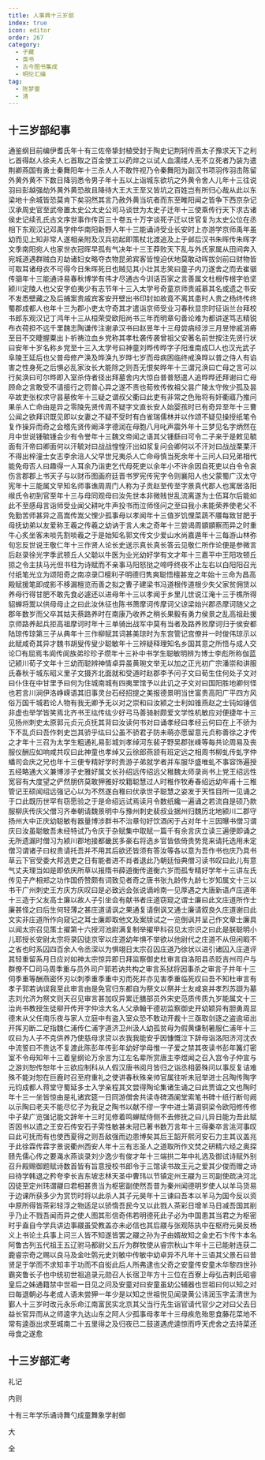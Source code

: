 ```yaml
---
title: 人事典十三岁部
index: true
icon: editor
order: 267
category:
  - 子藏
  - 类书
  - 古今图书集成
  - 明伦汇编
tag:
  - 陈梦雷
  - 清
---
```


## 十三岁部纪事

通鉴纲目前编伊耆氏年十有三佐帝挚封植受封于陶史记荆轲传燕太子豫求天下之利匕首得赵人徐夫人匕首取之百金使工以药焠之以试人血濡缕人无不立死者乃装为遣荆卿燕国有勇士秦舞阳年十三杀人人不敢忤视乃令秦舞阳为副汉书项羽传羽击陈留外黄外黄不下数日降羽悉令男子年十五以上诣城东欲坑之外黄令舍人儿年十三往说羽曰彭越强劫外黄外黄恐故且降待大王大王至又皆坑之百姓岂有所归心哉从此以东梁地十余城皆恐莫肯下矣羽然其言乃赦外黄当坑者而东至睢阳闻之皆争下西京杂记汉承周史官至武帝置太史公太史公司马谈世为太史子迁年十三使乘传行天下求古诸侯史记续孔氏古文序世事作传百三十卷五十万字谈死子迁以世官复为太史公位在丞相下东观汉记邓禹字仲华南阳新野人年十三能诵诗受业长安时上亦游学京师禹年虽幼而见上知非常人遂相亲附及汉兵初起即策杖北渡追及上于邺后汉书朱晖传朱晖字文季南阳宛人也家世衣冠晖早孤有气决年十三王莽败天下乱与外氏家属从田间奔入宛城道遇群贼白刃劫诸妇女略夺衣物昆弟宾客皆惶迫伏地莫敢动晖拔剑前曰财物皆可取耳诸母衣不可得今日朱晖死日也贼见其小壮其志笑曰童子内刀遂舍之而去崔骃传骃年十三能通诗易春秋博学有伟才尽通古今训话百家之言善属文杜根传根字伯坚颍川定陵人也父安字伯夷少有志节年十三入太学号奇童京师贵戚慕其名或遗之书安不发悉壁藏之及后捕案贵戚宾客安开壁出书印封如故竟不离其患时人贵之杨终传终蜀郡成都人也年十三为郡小吏太守奇其才遣诣京师受业习春秋显宗时征诣兰台拜校书郎东观汉记丁鸿年十三从桓荣受欧阳尚书三年而明章句善论难为都讲遂笃志精锐布衣荷担不远千里魏志陶谦传注谢承汉书曰赵昱年十三母尝病经涉三月昱惨戚消瘠至目不交睫握粟出卜祈祷泣血乡党称其孝杜袭传袭曾祖父安著名前世按注先贤行状曰安年十岁名称乡党至十三入太学号曰神童刘晔传晔字子阳淮南成□人也汉光武子阜陵王延后也父普母修产涣及晔涣九岁晔七岁而母病困临终戒涣晔以普之侍人有谄害之性身死之后惧必乱家汝长大能除之则吾无恨矣晔年十三谓兄涣曰亡母之言可以行矣涣曰可尔晔即入室杀侍者径出拜墓舍内大惊白普普怒遣人追晔晔还拜谢曰亡母顾命之言敢受不请擅行之罚普心异之遂不责也荀攸传攸祖父昙广陵太守攸少孤及昙卒故吏张权求守昙墓攸年十三疑之谓叔父衢曰此吏有非常之色殆将有奸衢寤乃推问果杀人亡命由是异之零陵先贤传周不疑字文直长安人始婴孩时已有奇异至年十三曹公闻之欲拜识既见即以女妻之不疑不受时有白雀瑞儒林并以作颂不疑见操授纸笔令复作操异而奇之会稽先贤传阚泽字德润在母胞八月叱声震外年十三梦见名字炳然在月中世说锺毓锺会少有令誉年十三魏文帝闻之语其父锺繇曰可令二子来于是敕见毓面有汗帝曰卿面何以汗毓对曰战战惶惶汗出如浆复问会卿何以不汗对曰战战栗栗汗不得出梓潼士女志李余涪人父早世兄夷杀人亡命母慎当死余年十三问人曰兄弟相代能免母否人曰趣得一人耳余乃诣吏乞代母死吏以余年小不许余因自死吏以白令令哀伤言郡郡上书天子与以财币图画府廷晋书罗宪传宪字令则襄阳人也父蒙蜀广汉太守宪年十三能属文早知名师事谯周周门人称为子贡赵至传至字景真代郡人也寓居洛阳缑氏令初到官至年十三与母同观母曰汝先世本非微贱世乱流离遂为士伍耳尔后能如此不至感母言诣师受业闻父耕叱牛声投书而泣师怪问之至曰我小未能荣养使老父不免勤苦师甚异之高嵩传嵩父悝少孤事母以孝闻年十三值岁饥悝菜蔬不餍每致甘肥于母抚幼弟以友爱称王羲之传羲之幼讷于言人未之奇年十三尝谒周顗顗察而异之时重牛心炙坐客未啖先割啖羲之于是始知名郭文传文少爱山水尚嘉遁年十三每游山林弥旬忘反世说王敬仁年十三作贤人论长史送示真长真长答云见敬仁所作论便是参微言后赵录徐光字季武顿丘人父聪以牛医为业光幼好学有文才年十三嘉平中王阳攻顿丘掠之令主扶马光但书柱为诗赋而不亲事马阳怒挞之啼呼终夜不止左右以白阳阳召光付纸笔光立为颂阳奇之南凉录□檀利子明德归隽爽聪悟檀甚宠之年始十三命为昌高殿赋援笔即成影不移漏檀览而善之拟之曹子建梁书冯道根传道根少失父家贫佣赁以养母行得甘肥不敢先食必遽还以进母年十三以孝闻于乡里儿世说江淹十三于樵所得貂蝉将鬻以供母母止之曰此汝休征也陈书萧摩诃传摩诃父谅梁始兴郡丞摩诃随父之郡年数岁而父卒其姑夫蔡路养时在南康乃收养之稍长果毅有勇力侯景之乱高祖赴援京师路养起兵拒高祖摩诃时年十三单骑出战军中莫有当者及路养败摩诃归于侯安都陆琼传琼第三子从典年十三作柳赋其词甚美琼时为东宫管记宫僚并一时俊伟琼示以此赋咸奇其异才魏书胡叟传叟少聪敏年十三辨疑释理知名乡国其意之所悟与成人交论□有屈焉韦阆传阆族弟珍珍子缵年十三补中书学生聪敏明辨为博士李彪所称伽蓝记颍川荀子文年十三幼而聪辨神情卓异虽黄琬文举无以加之正光初广宗潘崇和讲服氏春秋于城东昭义里子文摄齐北面就和受道时赵郡李予问子文曰荀生住何处子文对曰仆住在中甘里予曰何为住城南城有四夷里馆予以此讥之子文对曰国阳胜地卿何怪也若言川涧伊洛峥嵘语其旧事灵台石经招提之美报德景明当世富贵高阳广平四方风俗万国千城若论人物有我无卿予无以对之崇和曰汝颍之士利如锥燕赵之士钝如锤信非虚也举学皆笑焉北齐书王纮传纮少好弓马善骑射颇爱文学性机敏应对便捷年十三见扬州刺史太原郭元贞元贞抚其背曰汝读何书对曰诵孝经曰孝经云何曰在上不骄为下不乱贞曰吾作刺史岂其骄乎纮曰公虽不骄君子防未萌亦愿留意元贞称善徐之才传之才年十三召为太学生粗通礼易彭城刘孝绰河东裴子野吴郡张嵊等每共论周易及丧服仪酬应如响咸共叹曰此神童也孝绰又云徐郎燕颔有班定远之相周书柳虬传虬字仲蟠司会庆之兄也年十三便专精好学时贵游子弟就学者并车服华盛唯虬不事容饰遍授五经略通大义兼博涉子史雅好属文长孙绍远传绍远父稚魏太师录尚书上党王绍远性宽容有大度望之俨然朋侪莫敢狎雅好坟籍聪慧过人时稚作牧寿春绍远幼年甫十三稚管记王硕闻绍远强记心以为不然遂白稚曰伏承世子聪慧之姿发于天性目所一见诵之于口此既历世罕有窃愿验之于是命绍远试焉读月令数纸纔一遍诵之若流自是硕乃款服柳庆传庆父僧习齐奉朝请魏景明中与豫州刺史裴叔业据州归魏历北地颍川二郡守扬州大中正庆幼聪敏有器量博涉群书不治章句好饮酒闲于占对年十三因曝书僧习谓庆曰汝虽聪敏吾未经特试乃令庆于杂赋集中取赋一篇千有余言庆立读三遍便即诵之无所遗漏时僧习为颍川郡地接都畿民多豪右将选乡官皆依倚贵势竞来请托选用未定僧习谓诸子曰权贵请托吾并不用其后欲还皆须有答汝等各以意为吾作书也庆乃具书草云下官受委大邦选吏之日有能者进不肖者退此乃朝廷恒典僧习读书叹曰此儿有意气丈夫理当如是即依庆所草以报隋书薛道衡传道衡六岁而孤专精好学年十三讲左氏传见子产相郑之功作国侨赞颇有词致见者奇之唐书张九龄传九龄七岁知属文十三以书干广州刺史王方庆方庆叹曰是必致远会张说谪岭南一见厚遇之大唐新语卢庄道年十三造于父友高士廉以故人子引坐会有献书者庄道窃窥之谓士廉曰此文庄道所作士廉甚怪之曰后生何轻薄之甚庄道请讽之果通复请倒讽又通士廉请叙良久庄道谢曰此文实非庄道所作向窥记之耳士廉即取他文及案牍试之一览倒讽并呈己作文章士廉具以闻太宗召见策士擢第十六授河池尉满复制举擢甲科召见太宗识之曰此是朕聪明小儿耶授长安尉太宗将录囚徒京宰以庄道幼年惧不举欲以他尉代之庄道不从但闲暇不之省也时系囚四百余人令丞深以为惧翊日太宗召囚庄道乃徐状以进引诸囚入庄道评其轻重留系月日应对如神太宗惊异即日拜监察御史杜审言自洛阳县丞贬吉州司户与群僚不□司马周季重与员外司户郭若讷共构之审言系狱将因事杀之审言子并年十三伺季重等酬燕密怀刃以刺季重季重中刃而死并亦见害季重临死叹曰吾不知杜审言有孝子郭若讷误我至此审言由是免官归东都自为祭文以祭并士友咸哀并孝烈苏颋为墓志刘允济为祭文则天召见审言甚加叹异累迁膳部员外宋史范质传质九岁能属文十三治尚书教授生徒柳开传开字仲涂大名人父承翰干德初监察御史开幼颖异有胆勇周显德末从父任南乐夜与家人立庭中有盗入室众恐不敢动开裁十三亟取剑逐之盗逾垣出开挥刃断二足指魏仁浦传仁浦字道济卫州汲人幼孤贫母为假黄缣制暑服仁浦年十三叹曰为人子不克供养乃使慈母求贷以衣我我能安乎因慷慨泣下辞母诣洛阳济河沈衣中流誓曰不贵达不复渡此陈彭年传彭年幼好学母惟一子爱之禁其夜读书彭年篝灯密室不令母知年十三着皇纲论万余言为江左名辈所赏唐主李煜闻之召入宫令子仲宣与之游刘恕传恕年十三欲应制科从人假汉唐书阅月皆归之诣丞相晏殊问以事反复诘难殊不能对恕在巨鹿时召至府重礼之使讲春秋殊亲帅官属往听未冠举进士吕陶传陶字元钧成都人蒋堂守蜀延多士入学亲程其文尝得陶论集诸生诵之曰此贾谊之文也陶时年十三一坐皆惊由是礼诸宾筵一日同游僧舍共读寺碑酒阑堂索笔书碑十纸行断句阙以示陶曰老夫不能尽忆子为我足之陶书以献不缪一字中进士第调铜梁令欧阳修传修中子棐广览强记能文辞年十三时见修着鸣蝉赋侍侧不去修抚之曰儿异日能为吾此赋否因书以遗之王安石传安石子雱性敏甚未冠已著书数万言年十三得秦卒言洮河事叹曰此可抚而有也使西夏得之则吾敌强而边患博矣其后王韶开熙河安石力主其议盖兆于此徐霖传霖字景说衢州西安人年十三有志圣人之道取所作文焚之研精六经之奥探赜先儒心传之要渑水燕谈录刘少逸少有俊才年十三端拱二年中礼选及御试诗赋外别召升殿赐御题赋诗数首皆有旨意授校书郎令于三馆读书故王元之爱其少俊而赠之诗曰待学韩退之矜夸李长吉东坡志林天圣中曹玮以节镇定州王鬷为三司副使疏决河北囚徒至定州玮谓鬷曰君相甚贵当为枢密副使然吾昔为秦州闻德明岁使人以羊马货易于边课所获多少为赏罚时将以此杀人其子元昊年十三谏曰吾本以羊马为国今反以资中原所得皆茶彩轻浮之物适足以骄惰吾民今又以此戮人茶彩日增羊马日减吾国其削乎乃止不戮吾闻而异之使人图其形信奇伟若明德死此子必为中国患其当君之为枢密时乎盍自今学兵讲边事鬷虽受教盖亦未必信也其后鬷与张观陈执中在枢府元昊反杨义上书论土兵事上问三人皆不知遂皆罢之鬷之孙为子由婿故知之金史石卞传卞本名阿鲁古列五代祖王五辽驸马都尉父五斤为群牧使从睿宗秋山卞年十三已能射连获二鹿睿宗奇之赐以良马及金吐鹘元史刘敏中传敏中幼卓异不凡年十三语其父景石曰昔贤足于学而不求知丰于功而不自衒此后人所弗逮也父奇之安童传安童木华黎四世孙霸突鲁长子也中统初世祖追录元勋召人长宿卫年方十三位在百寮上母弘吉剌氏昭睿皇后之姊通籍禁中世祖一日见之问及安童对曰安童虽幼公辅器也世祖曰何以知之对曰每退朝必与老成人语未尝狎一年少是以知之世祖悦见闻录黄公讳润玉字孟清世为鄞人十三岁时改元永乐命江南富民实北京其父当行先生诣官请代官少之对曰父去日益长官异而从之师逵字九达山东之阿人少孤事母孝年十三母疾危殆思食藤花菜地不常有逵亟出求至城南二十五里得之及归夜已二鼓道遇虎逵惊而呼天虎舍之去持菜还母食之遂愈  

## 十三岁部汇考

礼记  

内则  

十有三年学乐诵诗舞勺成童舞象学射御  

大  

全  
